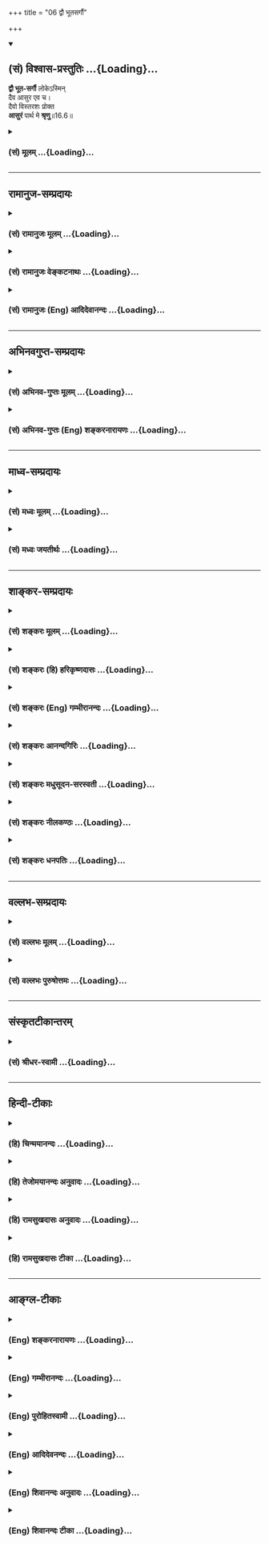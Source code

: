 +++
title = "06 द्वौ भूतसर्गौ"

+++
<div class="js_include" newlevelforh1="2" title="(सं) विश्वास-प्रस्तुतिः" unfilled url="/purANam_vaiShNavam/mahAbhAratam/06-bhIShma-parva/03-bhagavad-gItA-parva/saMskRtam/vishvAsa-prastutiH/16_daivAsura-sampad-vib/06_dvau_bhUtasargau.md">
<details open><summary><h2>(सं) विश्वास-प्रस्तुतिः ...{Loading}...</h2></summary>

**द्वौ भूत-सर्गौ** लोकेऽस्मिन्  
दैव आसुर एव च।  
दैवो विस्तरशः प्रोक्त  
**आसुरं** पार्थ मे **श्रृणु**॥16.6॥
</details>
</div>
<div class="js_include collapsed" newlevelforh1="3" title="(सं) मूलम्" unfilled url="/purANam_vaiShNavam/mahAbhAratam/06-bhIShma-parva/03-bhagavad-gItA-parva/saMskRtam/mUlam/16_daivAsura-sampad-vib/06_dvau_bhUtasargau.md">
<details><summary><h3>(सं) मूलम् ...{Loading}...</h3></summary>

द्वौ भूतसर्गौ लोकेऽस्मिन् दैव आसुर एव च।  
दैवो विस्तरशः प्रोक्त आसुरं पार्थ मे श्रृणु।।16.6।।
</details>
</div>


_________________
## रामानुज-सम्प्रदायः
<div class="js_include collapsed" newlevelforh1="3" title="(सं) रामानुजः मूलम्" unfilled url="/purANam_vaiShNavam/mahAbhAratam/06-bhIShma-parva/03-bhagavad-gItA-parva/saMskRtam/rAmAnujaH/mUlam/16_daivAsura-sampad-vib/06_dvau_bhUtasargau.md">
<details><summary><h3>(सं) रामानुजः मूलम् ...{Loading}...</h3></summary>

।।16.6।।**अस्मिन्** कर्म**लोके** कर्मकराणां भूतानां **सर्गौ** द्वौ
द्विविधौ; **दैवः** च **आसुरः** च इति। सर्गः उत्पत्तिः;
प्राचीनपुण्यपापरूपकर्मवशाद् भगवदाज्ञानुवृत्तितद्विपरीतकरणाय उत्पत्तिकाले
एव विभागेन भूतानि उत्पद्यन्ते इत्यर्थः। तत्र **दैवः** सर्गो **विस्तरशः**
प्रोक्तः। देवानां मदाज्ञानुवर्तिशीलानाम् उत्पत्तिः यदाचारकरणार्था स
आचारः कर्मयोगज्ञानयोगभक्तियोगरूपो विस्तरशः प्रोक्तः। असुराणां सर्गः च
यदाचारकरणार्थः तम् आचारं मे श्रृणु; मम सकाशाच्छृणु।

</details>
</div>
<div class="js_include collapsed" newlevelforh1="3" title="(सं) रामानुजः वेङ्कटनाथः" unfilled url="/purANam_vaiShNavam/mahAbhAratam/06-bhIShma-parva/03-bhagavad-gItA-parva/saMskRtam/rAmAnujaH/venkaTanAthaH/16_daivAsura-sampad-vib/06_dvau_bhUtasargau.md">
<details><summary><h3>(सं) रामानुजः वेङ्कटनाथः ...{Loading}...</h3></summary>

  
  
।।16.6।। स्वरूपादिभिः समेषु सर्वेषु आत्मसु दैवासुरविभागस्य किं निदानम्
इति शङ्कां सविशेषानुवादेन परिहरन्नत्यन्तपरिहर्तव्यत्वज्ञापनाय
प्रसक्तस्यासुरवृत्तान्तस्य विस्तरमुपलक्षयतिद्वौ भूतसर्गौ
इतिश्लोकेन। अस्मिन् लोके इति न लोकान्तरव्यवच्छेदार्थम्; सर्वत्र
देवासुरविभागसिद्धेः न च निरर्थकाधिकरणमात्रनिर्देशो युक्तः अतो
लोकोपलम्भसिद्धाकारेण विहितनिषिद्धकरणसूचनमिह
विवक्षितमित्यभिप्रायेणाऽऽहकर्मकराणामिति। कर्मलोकविवक्षया वाअस्मिन् इति
विशेषणम्। सर्गः स्वभावनिर्मोक्षनिश्चयाध्यायसृष्टिषु \[अमरः3।3।22\] इति
बह्वर्थस्याभिप्रेतं वक्तुमिहार्थवशाद्धातोः प्रयोज्यव्यापारपरत्वं तावदाह
-- सर्ग उत्पत्तिरिति। उत्पत्तिस्वरूपे कथं दैवत्वासुरत्वविभागः इति
शङ्कायांलोकेऽस्मिन् इत्यनेन दैवासुरविभागे सर्गशब्देन चाभिप्रेतं
सङ्कलय्याऽऽहप्राचीनेति। दैवासुरसम्पदर्थत्वादुत्पत्तौ
दैवासुरत्वोक्तिरित्यर्थः।  
  
सर्गशब्दस्य स्वभावपरत्वं सृज्यमानपरत्वं चाप्रसिद्धत्वादनादृत्य
प्रसिद्धसृष्टिपरत्वेन व्याख्यातम्। दैवः सर्गो विस्तरशः प्रोक्तः इत्युक्ते
देवानां वंशानुचरितकीर्तनवत्प्रतीयते नच तथा कृतम्। यद्यपिप्रजहाति यदा
कामान् \[2।55\]दैवमेवापरे यज्ञं \[4।25\]चतुर्विधा भजन्ते मां
\[7।16\]महात्मानस्तु मां पार्थ \[9।13\]
इत्यादिभिर्ज्ञानयोगकर्मयोगभक्तियोगनिष्ठाः पुरुषा निर्दिष्टाः तथापि
तत्कर्तव्यप्रपञ्चन एव तत्रापि तात्पर्यम् अतोऽत्र दैवसर्गस्य
विस्तरेणोक्तिस्तत्कार्यद्वारेत्यभिप्रायेणयदाचारकरणार्थेत्यादिकमुक्तम्। अभयं
सत्त्वसंशुद्धिः \[16।1\] इत्यादिकं प्राग्विस्तरेणोक्तस्य
सङ्ग्रहणमित्यभिप्रायेण कर्मयोगादिग्रहणम्। आसुरं सर्गं इत्यत्रापि
वक्ष्यमाणानुसारादेवमेव विवक्षेत्याहअसुराणामिति। आसुरं सर्गं मे श्रृणु
इत्युक्ते सर्गान्वयेन कर्तरि षष्ठीप्रतीतिः स्यात् ततोऽपिश्रृणु
इत्यस्यापेक्षितमाप्ततमत्वसूचनमेवोचितमित्यभिप्रायेणाऽऽहमम सकाशादिति।
अविदितमुपादेयं यथा नोपादातुं शक्यं; तथा हेयमप्यविदितं न हातुं शक्यम्
अतोऽत्र सावधानो भवेत्यभिप्रायेणश्रृणु इत्युक्तम्।  
  

</details>
</div>
<div class="js_include collapsed" newlevelforh1="3" title="(सं) रामानुजः (Eng) आदिदेवानन्दः" unfilled url="/purANam_vaiShNavam/mahAbhAratam/06-bhIShma-parva/03-bhagavad-gItA-parva/saMskRtam/rAmAnujaH/english/AdidevAnandaH/16_daivAsura-sampad-vib/06_dvau_bhUtasargau.md">
<details><summary><h3>(सं) रामानुजः (Eng) आदिदेवानन्दः ...{Loading}...</h3></summary>

16.6 In this world of works, there are 'two tpyes' of created beings who perform actions, viz., the divine and demoniac. Creation is production.
By the force of old Karma of the nature of good and evil deeds, beings are born, divided into two kinds at their very birth for working out the
;ndments of the Lord or act contrary to them. Such is the meaning. Of these, the divine destiny has been told at length. For the purpose of working out their destiny in accordance with the mode of conduct, the creation of the godly, viz., of those devoted to My ;ndments, occurs;
that mode of condut, composed of Karma-jnana-and-Bhakti-Yogas has been described at length. To follow what conducts leads to the creation of demons - listen about that conduct.

</details>
</div>


_________________
## अभिनवगुप्त-सम्प्रदायः
<div class="js_include collapsed" newlevelforh1="3" title="(सं) अभिनव-गुप्तः मूलम्" unfilled url="/purANam_vaiShNavam/mahAbhAratam/06-bhIShma-parva/03-bhagavad-gItA-parva/saMskRtam/abhinava-guptaH/mUlam/16_daivAsura-sampad-vib/06_dvau_bhUtasargau.md">
<details><summary><h3>(सं) अभिनव-गुप्तः मूलम् ...{Loading}...</h3></summary>

।।16.6।। द्वाविति। एषा दैवी संपदुक्ता अभयम् इत्यादिना।

</details>
</div>
<div class="js_include collapsed" newlevelforh1="3" title="(सं) अभिनव-गुप्तः (Eng) शङ्करनारायणः" unfilled url="/purANam_vaiShNavam/mahAbhAratam/06-bhIShma-parva/03-bhagavad-gItA-parva/saMskRtam/abhinava-guptaH/english/shankaranArAyaNaH/16_daivAsura-sampad-vib/06_dvau_bhUtasargau.md">
<details><summary><h3>(सं) अभिनव-गुप्तः (Eng) शङ्करनारायणः ...{Loading}...</h3></summary>

16.6 Dvau etc. This divine wealth has been described \[by the passage\]
'Fearlessness' etc. Now the demoniac \[wealth\], He describes :

</details>
</div>


_________________
## माध्व-सम्प्रदायः
<div class="js_include collapsed" newlevelforh1="3" title="(सं) मध्वः मूलम्" unfilled url="/purANam_vaiShNavam/mahAbhAratam/06-bhIShma-parva/03-bhagavad-gItA-parva/saMskRtam/madhvaH/mUlam/16_daivAsura-sampad-vib/06_dvau_bhUtasargau.md">
<details><summary><h3>(सं) मध्वः मूलम् ...{Loading}...</h3></summary>

।।16.6।। Sri Madhvacharya did not comment on this sloka.,

</details>
</div>
<div class="js_include collapsed" newlevelforh1="3" title="(सं) मध्वः जयतीर्थः" unfilled url="/purANam_vaiShNavam/mahAbhAratam/06-bhIShma-parva/03-bhagavad-gItA-parva/saMskRtam/madhvaH/jayatIrthaH/16_daivAsura-sampad-vib/06_dvau_bhUtasargau.md">
<details><summary><h3>(सं) मध्वः जयतीर्थः ...{Loading}...</h3></summary>

।।16.6।। Sri Jayatirtha did not comment on this sloka.  
  

</details>
</div>


_________________
## शाङ्कर-सम्प्रदायः
<div class="js_include collapsed" newlevelforh1="3" title="(सं) शङ्करः मूलम्" unfilled url="/purANam_vaiShNavam/mahAbhAratam/06-bhIShma-parva/03-bhagavad-gItA-parva/saMskRtam/shankaraH/mUlam/16_daivAsura-sampad-vib/06_dvau_bhUtasargau.md">
<details><summary><h3>(सं) शङ्करः मूलम् ...{Loading}...</h3></summary>

।।16.6।। -- **द्वौ** द्विसंख्याकौ **भूतसर्गौ** भूतानां मनुष्याणां सर्गौ
सृष्टी भूतसर्गौ सृज्येतेति सर्गौ भूतान्येव सृज्यमानानि
दैवासुरसंपद्द्वययुक्तानि इति द्वौ भूतसर्गौ इति उच्येते; द्वया ह वै
प्राजापत्या देवाश्चासुराश्च (बृह0 उ₀ 1।3।1) इति श्रुतेः। **लोके
अस्मिन्;** संसारे इत्यर्थः; सर्वेषां द्वैविध्योपपत्तेः। कौ तौ भूतसर्गौ
इति; उच्येते -- प्रकृतावेव **दैव आसुर एव च।** उक्तयोरेव पुनः अनुवादे
प्रयोजनम् आह -- **दैवः** भूतसर्गः अभयं सत्त्वसंशुद्धिः (गीता 16।1)
इत्यादिना **विस्तरशः** विस्तरप्रकारैः **प्रोक्तः** कथितः; न तु आसुरः
विस्तरशः अतः तत्परिवर्जनार्थम् **आसुरं पार्थ; मे** मम वचनात् उच्यमानं
विस्तरशः **श्रृणु** अवधारय।। आ अध्यायपरिसमाप्तेः आसुरी संपत्
प्राणिविशेषणत्वेन प्रदर्श्यते; प्रत्यक्षीकरणेन च शक्यते तस्याः परिवर्जनं
कर्तुमिति --,

</details>
</div>
<div class="js_include collapsed" newlevelforh1="3" title="(सं) शङ्करः (हि) हरिकृष्णदासः" unfilled url="/purANam_vaiShNavam/mahAbhAratam/06-bhIShma-parva/03-bhagavad-gItA-parva/saMskRtam/shankaraH/hindI/harikRShNadAsaH/16_daivAsura-sampad-vib/06_dvau_bhUtasargau.md">
<details><summary><h3>(सं) शङ्करः (हि) हरिकृष्णदासः ...{Loading}...</h3></summary>

।।16.6।। इस संसारमें मनुष्योंकी दो सृष्टियाँ हैं। जिसकी रचना की जाय वह
सृष्टि है; अतः दैवी,सम्पत्ति और आसुरी सम्पत्तिसे युक्त रचे हुए प्राणी
ही; यहाँ भूतसृष्टिके नामसे कहे जाते हैं। प्रजापतिकी दो संतानें हैं देव
और असुर इस श्रुतिसे भी यही बात सिद्ध होती है। क्योंकि इस संसारमें सभी
प्राणियोंके दो प्रकार हो सकते हैं। प्राणियोंकी वे दो प्रकारकी सृष्टियाँ
कौनसी हैं इसपर कहते हैं कि इस प्रकरणमें कही हुई दैवी और आसुरी। कही हुई
दोनों सृष्टियोंका पुनः अनुवाद करनेका कारण बतलाते हैं -- दैवी सृष्टिका
वर्णन तो अभयं सत्त्वसंशुद्धिः इत्यादि श्लोकोंद्वारा; विस्तारपूर्वक किया
गया। परंतु आसुरी सृष्टिका वर्णन विस्तारसे नहीं हुआ। अतः हे पार्थ उसका
त्याग करनेके लिये; उस आसुरी सृष्टिको; तू मुझसेमेरे वचनोंसे;
विस्तारपूर्वक सुन; यानी सुनकर निश्चय कर।  
  
,

</details>
</div>
<div class="js_include collapsed" newlevelforh1="3" title="(सं) शङ्करः (Eng) गम्भीरानन्दः" unfilled url="/purANam_vaiShNavam/mahAbhAratam/06-bhIShma-parva/03-bhagavad-gItA-parva/saMskRtam/shankaraH/english/gambhIrAnandaH/16_daivAsura-sampad-vib/06_dvau_bhUtasargau.md">
<details><summary><h3>(सं) शङ्करः (Eng) गम्भीरानन्दः ...{Loading}...</h3></summary>

16.6 Dvau, two, in number; are the (kinds of) bhuta-sargau, creation of
beings, of men. Sarga is derived from srj in the sense of that which is
created. The persons themselves, who are created with the natures of
gods and demons, are being spoken of as 'two creations of beings', which
accords with the Upanisadic text, 'There were two classes of Prajapati's
sons, the gods and the demons' (Br. 1.3.1). For, asmin, in this; loke,
world, all (persons) can rationally be divided into two classes. Which
are those two creations of beings; The answer is, the two are the daiva,
divine; eva ca, and; the asura, the demoniacal which are being
discussed. The Lord speaks of the need of restating the two that have
been already referred to: Daivah, the divine creation of beings;
proktah, has been spoken of; vistarasah, elaborately-in, 'Fearlessness,
purity of mind,' etc. (1-3). But the demoniacal has not been spoken of
in extenso. Hence, O son of Prtha, srnu, hear of, understand; the
asuram, demoniacal; me, from Me, from My speech which is being uttered
in detail, so that this may be avoided. Upto the end of the chapter the
demoniacal nature is being presented as the alities of creatures; for,
when this is directly perceived, it becomes possible to eschew it:

</details>
</div>
<div class="js_include collapsed" newlevelforh1="3" title="(सं) शङ्करः आनन्दगिरिः" unfilled url="/purANam_vaiShNavam/mahAbhAratam/06-bhIShma-parva/03-bhagavad-gItA-parva/saMskRtam/shankaraH/AnandagiriH/16_daivAsura-sampad-vib/06_dvau_bhUtasargau.md">
<details><summary><h3>(सं) शङ्करः आनन्दगिरिः ...{Loading}...</h3></summary>

।।16.6।। निर्दयानां रक्षसां संपत्तृतीयास्ति सा
कस्मान्नोक्तेत्याशङ्क्यासुर्यामन्तर्भावादित्याह -- **द्वाविति।** भूतानां
द्वैविध्ये मानत्वेनोद्गीथब्राह्मणमुदाहरति -- **द्वया हेति।**
संपद्द्वययुतेभ्योऽतिरिक्तानामपि प्राणिभेदानां संभवात्कुतो भूतानां
द्वित्वनियतिरित्याशङ्क्याह -- **सर्वेषामिति।**

</details>
</div>
<div class="js_include collapsed" newlevelforh1="3" title="(सं) शङ्करः मधुसूदन-सरस्वती" unfilled url="/purANam_vaiShNavam/mahAbhAratam/06-bhIShma-parva/03-bhagavad-gItA-parva/saMskRtam/shankaraH/madhusUdana-sarasvatI/16_daivAsura-sampad-vib/06_dvau_bhUtasargau.md">
<details><summary><h3>(सं) शङ्करः मधुसूदन-सरस्वती ...{Loading}...</h3></summary>

।।16.6।। ननु भवतु राक्षसी प्रकृतिरासुर्यामन्तर्भूता
शास्त्रनिषिद्धक्रियोन्मुखत्वेन
सामान्यात्कामोपभोगप्राधान्यप्राणिहिंसाप्राधान्याभ्यां क्वचिद्भेदेन
व्यपदेशोपपत्तेः मानुषी तु प्रकृतिस्तृतीया पृथगस्ति। त्रया ह प्राजापत्याः
प्रजापतौ पितरि ब्रह्मचर्यमूषुर्देवा मनुष्या असुराः इति श्रुतेः अतः सापि
हेयकोटावुपादेयकोटौ वा वक्तव्येत्यत आह -- द्वाविति। अस्मिल्ँ लोके
सर्वस्मिन्नपि संसारमार्गे द्वौ द्विप्रकारावेव भूतसर्गौ मनुष्यसर्गौ भवतः।
कौ तौ दैव आसुरश्च नतु राक्षसो मानुषो वाऽधिकः सर्गोऽस्तीत्यर्थः। यो यदा
मनुष्यः शास्त्रसंस्कारप्राबल्येन स्वभावसिद्धौ रागद्वेषावभिभूय धर्मपरायणो
भवति स तदा देवः; यदा तु स्वभावसिद्धरागद्वेषप्राबल्येन
शास्त्रसंस्कारमभिभूयाधर्मपरायणो भवति स तदाऽसुर इति द्वैविध्योपपत्तेः।
नहि धर्माधर्माभ्यां तृतीया कोटिरस्ति। तथाच श्रूयतेद्वया ह प्राजापत्या
देवाश्चासुराश्च ततः कानीयसा एव देवा ज्यायसा असुरा इति दमदानदयाविधिः इति।
अपरे तु वाक्येत्रया ह प्राजापत्या इत्यादौ दमदानदयारहिता मनुष्या असुरा एव
सन्तः केनचित्साधर्म्येण देवा मनुष्या असुरा इत्युपचर्यन्त इति
नाधिक्यावकाशः। एकेनैव दइत्यक्षरेण प्रजापतिना दमरहितान्मनुष्यान्प्रति
दमोपदेशः कृतः; दानरहितान्प्रति दानोपदेशः; दयारहितान्प्रति दयोपदेशो नतु
विजातीया एव देवासुरमनुष्या इह विवक्षिताः। मनुष्याधिकारत्वाच्छास्त्रस्य।
तथाचान्त उपसंहरतितदेतदेवैषा दैवी वागनुवदति स्तनयित्नुर्ददद इति दाम्यत दत
दयध्वमिति तदेतत्त्रयं शिक्षेद्दमं दानं दयामिति। तस्माद्राक्षसी मानुषी च
प्रकृतिरासुर्यामेवान्तर्भवतीति युक्तमुक्तं दौ भूतसर्गाविति। तत्र दैवो
भूतसर्गो मया त्वां प्रति विस्तरशो विस्तरप्रकारैः प्रोक्तः
स्थितप्रज्ञलक्षणे द्वितीये; भक्तिलक्षणे द्वादशे; ज्ञानलक्षणे,त्रयोदशे;
गुणातीतलक्षणे चतुर्दशे; इह चाभयमित्यादिना। इदानीमासुरं भूतसर्गं मे
मद्वचनैर्विस्तरशः प्रतिपाद्यमानं त्वं शृणु सौहार्दमवधारय। सम्यक्तया
ज्ञातस्य हि परिवर्जनं शक्यते कर्तुमिति हे पार्थेति
संबन्धसूचनेनानुपेक्षणीयतां दर्शयति।

</details>
</div>
<div class="js_include collapsed" newlevelforh1="3" title="(सं) शङ्करः नीलकण्ठः" unfilled url="/purANam_vaiShNavam/mahAbhAratam/06-bhIShma-parva/03-bhagavad-gItA-parva/saMskRtam/shankaraH/nIlakaNThaH/16_daivAsura-sampad-vib/06_dvau_bhUtasargau.md">
<details><summary><h3>(सं) शङ्करः नीलकण्ठः ...{Loading}...</h3></summary>

।।16.6।। द्वौ द्विसंख्यौ भूतसर्गौ भूतानां स्वभावौ मे मद्वचनाच्छृणु।

</details>
</div>
<div class="js_include collapsed" newlevelforh1="3" title="(सं) शङ्करः धनपतिः" unfilled url="/purANam_vaiShNavam/mahAbhAratam/06-bhIShma-parva/03-bhagavad-gItA-parva/saMskRtam/shankaraH/dhanapatiH/16_daivAsura-sampad-vib/06_dvau_bhUtasargau.md">
<details><summary><h3>(सं) शङ्करः धनपतिः ...{Loading}...</h3></summary>

।।16.6।। निर्दयानां रक्षसां संपदमासुर्यामन्तर्भाव्य देवासुरलक्षणं
सर्गद्वयमनुवदति -- द्वाविति। द्वौ द्विसंख्याकौ भूतानां मनुष्याणां सर्गौ
लोकेऽस्मिन्संसारे इत्यर्थः। कौ तावित्यत आह। प्रकृतामेव दैव आसुर एव च।
तथाच सृच्यत इत सर्गौ भूतान्येव सृज्यमानानि दैव्या संपदा युक्तानि दैवो
भूतसर्ग इत्युच्यते। तान्येवासुर्या संपदा युक्तानि आसुरो भूतसर्ग इति।
तथाच श्रुतिःद्वया ह प्राजापत्या देवाश्चासुराश्चेति। उक्तयोरेव पुनरनुवादे
प्रयोजनमाह। दैवो भूतसर्गोऽभयं सत्त्वसंशुद्धिरित्यादिना विस्तरशो
विस्तरप्रकारैः प्रोक्तः कथितः नत्वासुरोऽतस्तत्परिवर्जनार्थमासुरं
भूतसर्गं मे मम वचनादुच्यमानं विस्तरशः श्रृणु अवधारय श्रुत्वा च शोकमोहौ
परित्यजेति ज्ञापनाय संबोधयति पार्थेति।

</details>
</div>


_________________
## वल्लभ-सम्प्रदायः
<div class="js_include collapsed" newlevelforh1="3" title="(सं) वल्लभः मूलम्" unfilled url="/purANam_vaiShNavam/mahAbhAratam/06-bhIShma-parva/03-bhagavad-gItA-parva/saMskRtam/vallabhaH/mUlam/16_daivAsura-sampad-vib/06_dvau_bhUtasargau.md">
<details><summary><h3>(सं) वल्लभः मूलम् ...{Loading}...</h3></summary>

।।16.6।। द्वौ भूतसर्गाविति। अस्मिन् लोके देवमायांशानां भूतानां द्वौ सर्गौ
दैव आसुरश्चेति। एव च इत्यनेनाधुना तु दैवेऽप्यासुरभावोदयकाल आयात इति
द्योतयति। अत्रेदं तत्त्वमुक्तम् -- द्वौ भूतसर्गावित्युक्तेः प्रवाहोऽपि
व्यवस्थितः। वेदस्य विद्यमानत्वान्मर्यादापि व्यवस्थिता। भक्तिमार्गस्य
कथनात्पुष्टिंरस्तीति निश्चयः इति निर्हेतुकभगवदनुग्रहैकलभ्यतया
व्रजस्थादिष्वन्तःकथनाद्भक्तिमार्गस्येति विवरणकृतां
श्रीरघुनाथचरणानामाशयः। तत्र दैवो मर्यादयाऽत्रान्यत्र च विस्तरशः प्रोक्त
एवेत्यतस्त्वमादौ मत्त आसुरं शृणु अवधारय।

</details>
</div>
<div class="js_include collapsed" newlevelforh1="3" title="(सं) वल्लभः पुरुषोत्तमः" unfilled url="/purANam_vaiShNavam/mahAbhAratam/06-bhIShma-parva/03-bhagavad-gItA-parva/saMskRtam/vallabhaH/puruShottamaH/16_daivAsura-sampad-vib/06_dvau_bhUtasargau.md">
<details><summary><h3>(सं) वल्लभः पुरुषोत्तमः ...{Loading}...</h3></summary>

  
  
।।16.6।। ननु दैव्यां सम्पदि जातस्य मम कथं क्रोधोत्पत्तिर्मनसि जायते
इत्याशङ्क्य नैकदोषेणैवाऽऽसुरत्वं; तदुत्पत्तिरस्तु सङ्गदोषजेति
तत्त्यागार्थं विस्तरेण सर्वलक्षणपूर्वकमासुरीं सम्पदं प्रपञ्चयितुं
प्रतिजानीते -- द्वाविति। अस्मिल्ँ लोके भूतसर्गौ जीवसर्गौ द्वौ; एको दैवो
द्वितीय आसुर एव चकारेण राक्षसादिरपि गृहीतः। तत्र दैवो विस्तरशो
विस्तारपूर्वकः पूर्वं प्रोक्तः प्रकर्षेण फलादिसहितो मे मया उक्तः कथितः।
हे पार्थ कृपापात्र,आसुरः पूर्वं सङ्क्षेपेणोक्तोऽतो मे मत्तो
विस्तरेणोच्यमानमासुरं सर्गं श्रृणु।  
  

</details>
</div>


_________________
## संस्कृतटीकान्तरम्
<div class="js_include collapsed" newlevelforh1="3" title="(सं) श्रीधर-स्वामी" unfilled url="/purANam_vaiShNavam/mahAbhAratam/06-bhIShma-parva/03-bhagavad-gItA-parva/saMskRtam/shrIdhara-svAmI/16_daivAsura-sampad-vib/06_dvau_bhUtasargau.md">
<details><summary><h3>(सं) श्रीधर-स्वामी ...{Loading}...</h3></summary>

।।16.6।। आसुरीसंपत्सर्वात्मना वर्जयितव्येत्येतदर्थमासुरीं संपदं
प्रपञ्चयितुमाह **--** **द्वाविति।** द्वौ द्विप्रकारौ भूतानां सर्गौ मे
मद्वचनाच्छृणु। आसुरराक्षसप्रकृत्योरेकीकरणेन द्वावित्युक्तम्।
अतोराक्षसीमासुरीं चैव प्रकृतिं मोहिनीं श्रिताः इत्यादिना
नवमाध्यायोक्तप्रकृतित्रैविध्येनाविरोधः। स्पष्टमन्यत्।

</details>
</div>


_________________
## हिन्दी-टीकाः
<div class="js_include collapsed" newlevelforh1="3" title="(हि) चिन्मयानन्दः" unfilled url="/purANam_vaiShNavam/mahAbhAratam/06-bhIShma-parva/03-bhagavad-gItA-parva/hindI/chinmayAnandaH/16_daivAsura-sampad-vib/06_dvau_bhUtasargau.md">
<details><summary><h3>(हि) चिन्मयानन्दः ...{Loading}...</h3></summary>

।।16.6।। यद्यपि भगवान् श्रीकृष्ण यहाँ केवल दो प्रकार के दैवी और आसुरी
लोगों का ही उल्लेख करते हैं; परन्तु वस्तुत सृष्टि में एक और प्रकार के
लोग भी हैं जो सुधार के सर्वथा अयोग्य होते हैं। ये हैं राक्षसी प्रवृत्ति
के लोग जिनके विषय में भगवान् सर्वथा मौन हैं। उनका यह मौन; संभवत उनकी
वक्तृता से भी अधिक बोधक है धर्म और आत्मविकास की साधनाओं का उपदेश प्रथम
दो प्रकार के लोगों के लिए है; राक्षसों के लिए नही; क्योंकि उनका अभी
पर्याप्त विकास नहीं हुआ है वे अभी भी प्राणियों को गढ़ने वाली प्रकृति के
हाथों में हैं और उन्हें अभी जीवन के सन्तप्त करने वाले अनुभवों की अग्नि
में परिपक्व होने की आवश्यकता है। पर्याप्त विकास को प्राप्त होने पर ये
राक्षसी लोग असुरों की श्रेणी में आ जाते हैं; जहाँ से आगे का पथप्रदर्शन
उन्हें धर्म के द्वारा किया जाता है। इस प्रकार; दैवी स्वभाव के उत्पन्न हो
जाने पर उनके लिए आत्मविचार के द्वारा आत्मसाक्षात्कार का मार्ग प्रशस्त हो
जाता है। इस अध्याय के चौथे श्लोक में आसुरी सम्पदा का संक्षिप्त रेखाचित्र
ही चित्रित किया गया था जिसका सम्पूर्ण विस्तृत विवरण प्रस्तुत खण्ड में
दिया गया है। विश्व के प्राय समस्त धर्मग्रन्थों में नैतिकता और सदाचार के
सद्गुणों का तो स्तुतिगान गाया गया है परन्तु आसुरी पुरुष के अवगुणों का
विस्तृत वर्णन उसमें क्वचित् ही मिलता है। हिन्दू धर्म के कुछ आलोचक जब
हमारे धर्मशास्त्रों में ऐसे वर्णन को पाते हैं; तो टीका के योग्य विषय
मिलने के कारण वे प्रसन्न हो जाते हैं। असुरों का वर्णन करना धर्मशास्त्रों
एवं ऋषि मुनियों के लिए दूषणास्पद है; ऐसा उनका मत है। इस प्रकार की आलोचना
विशेषत उन्नीसवीं शताब्दि के आलोचकों के द्वारा अधिक की जाती थी। परन्तु
अब; बीसवीं शताब्दि में मनोविज्ञान के क्षेत्र में हुए अनुसन्धानों के
परिणामों के कारण उन्हें मौन धारण करना पड़ा है। मनोविज्ञान्ा के अनुसार;
अपने अवगुणों का तीव्रता से भान होना और अपनी हीन प्रवृत्तियों के प्रति
घृणा उत्पन्न होना ही उनके निराकरण का सरल उपाय है। मनोविज्ञान के क्षेत्र
में इस आधार पर सफल प्रयोग भी किये गये हैं। अशुभ; शुभ का केवल विरोधी ही
नहीं है। ऐसा नहीं है कि शुभ प्रकृति के एक प्रकार के गुण हैं; तो अशुभ
प्रकृति के उससे भिन्न लक्षण हैं। मनुष्य की प्रवृत्तियाँ विशिष्ट प्रकार
की होती हैं; और शुभ और अशुभ दोनों ही उसके हृदय की अभिव्यक्तियाँ हैं। शुभ
का त्रुटिपूर्ण अर्थ ही अशुभ है। इसलिए; आसुरी गुणों की इस सूची में हमें
कोई पूर्वकथित दैवी गुणों के विरोधी लक्षणों की नीरस गणना नहीं मिलेगी।
असुरों के स्वभाव का अध्ययन करने पर ज्ञात होगा कि मूलत उनके गुण
सत्पुरुषों के समान ही होते हैं; परन्तु उनका दुरुपयोग त्रुटिपूर्ण
मूल्यांकन के कारण अति उत्साह में आकर विपरीत दिशा में किया जाता है।
अज्ञान से विषाक्त सद्गुण ही अवगुण बन जाता है; और अवगुण का उपचार करने पर
वह विषमुक्त होकर सद्गुणरूपी स्वास्थ्य को पुन प्राप्त कर लेता है। इस
प्रकार; आसुरी स्वभाव का वर्णन करने वाले इस खण्ड के प्रथम श्लोक में ही;
मानो; उनके लिए क्षमा याचना करते हुए तथा उनके प्रति हमारे हृदय में छिपी
करुणा को उजागर करते हुए भगवान् श्रीकृष्ण कहते हैं

</details>
</div>
<div class="js_include collapsed" newlevelforh1="3" title="(हि) तेजोमयानन्दः अनुवादः" unfilled url="/purANam_vaiShNavam/mahAbhAratam/06-bhIShma-parva/03-bhagavad-gItA-parva/hindI/tejomayAnandaH/anuvAdaH/16_daivAsura-sampad-vib/06_dvau_bhUtasargau.md">
<details><summary><h3>(हि) तेजोमयानन्दः अनुवादः ...{Loading}...</h3></summary>

।।16.6।। हे पार्थ ! इस लोक में दो प्रकार की भूतिसृष्टि है, दैवी और
आसुरी। उनमें देवों का स्वभाव (दैवी सम्पदा) विस्तारपूर्वक कहा गया है; अब
असुरों के स्वभाव को विस्तरश: मुझसे सुनो।।

</details>
</div>
<div class="js_include collapsed" newlevelforh1="3" title="(हि) रामसुखदासः अनुवादः" unfilled url="/purANam_vaiShNavam/mahAbhAratam/06-bhIShma-parva/03-bhagavad-gItA-parva/hindI/rAmasukhadAsaH/anuvAdaH/16_daivAsura-sampad-vib/06_dvau_bhUtasargau.md">
<details><summary><h3>(हि) रामसुखदासः अनुवादः ...{Loading}...</h3></summary>

।।16.6।। इस लोकमें दो तरहके प्राणियोंकी सृष्टि है -- दैवी और आसुरी।
दैवीका तो मैंने विस्तारसे वर्णन कर दिया, अब हे पार्थ ! तुम मेरेसे
आसुरीका विस्तार सुनो।

</details>
</div>
<div class="js_include collapsed" newlevelforh1="3" title="(हि) रामसुखदासः टीका" unfilled url="/purANam_vaiShNavam/mahAbhAratam/06-bhIShma-parva/03-bhagavad-gItA-parva/hindI/rAmasukhadAsaH/TIkA/16_daivAsura-sampad-vib/06_dvau_bhUtasargau.md">
<details><summary><h3>(हि) रामसुखदासः टीका ...{Loading}...</h3></summary>

।।16.6।।***व्याख्या --***  **द्वौ भूतसर्गौ लोकेऽस्मिन्दैव आसुर एव च
--** आसुरीसम्पत्तिका विस्तारपूर्वक वर्णन करनेके लिये उसका उपक्रम करते
हुए भगवान् कहते हैं कि इस लोकमें प्राणिसमुदाय दो तरहका है -- दैव और
आसुर। तात्पर्य यह है कि प्राणिमात्रमें परमात्मा और प्रकृति -- दोनोंका
अंश है। (गीता 10। 39 18। 40)। परमात्माका अंश चेतन है और प्रकृतिका अंश जड
है। वह चेतन अंश जब परिवर्तनशील जडअंशके सम्मुख हो जाता है; तब उसमें
आसुरीसम्पत्ति आ जाती है और जब वह जड प्रकृतिसे विमुख होकर केवल परमात्माके
सम्मुख हो जाता है; तब उसमें दैवीसम्पत्ति जाग्रत् हो जाती है।  
  
देव नाम परमात्माका है। परमात्माकी प्राप्तिके लिये जितने भी सद्गुणसदाचार
आदि साधन हैं; वे सब दैवीसम्पदा हैं। जैसे भगवान् नित्य हैं; ऐसे ही उनकी
साधनसम्पत्ति भी नित्य है। भगवान्ने परमात्मप्राप्तिके साधनको अव्यय
अर्थात् अविनाशी कहा है -- **इमं विवस्वते योगं प्रोक्तवानहमव्ययम्** (गीता
4। 1)।**द्वौ भूतसर्गौ** में भूत शब्दसे मनुष्य; देवता; असुर; राक्षस; भूत;
प्रेत; पिशाच; पशु; पक्षी; कीट; पतंग; वृक्ष; लता आदि सम्पूर्ण स्थावरजंगम
प्राणी लिये जा सकते हैं। परन्तु आसुर स्वभावका त्याग करनेकी विवेकशक्ति
मुख्यरूपसे मनुष्यशरीरमें ही है। इसलिये मनुष्यको आसुर स्वभावका सर्वथा
त्याग करना चाहिये। उसका त्याग होते ही दैवीसम्पत्ति स्वतः प्रकट हो जाती
है। मनुष्यमें दैवी और आसुरी -- दोनों सम्पत्तियाँ रहती हैं -- **सुमति
कुमति सब कें उर रहहीं।  
  
** नाथ पुरान निगम अस कहहीं।। (मानस 5। 40। 3)क्रूरसेक्रूर कसाईमें भी दया
रहती है; चोरसेचोरमें भी साहूकारी रहती है। इसी तरह दैवीसम्पत्तिसे रहित
कोई हो ही नहीं सकता क्योंकि जीवमात्र परमात्माका अंश है। उसमें
दैवीसम्पत्ति स्वतःस्वाभाविक है और आसुरी सम्पत्ति अपनी बनायी हुई है।
सच्चे हृदयसे परमात्माकी तरफ चलनेवाले साधकोंको आसुरीसम्पत्ति निरन्तर
खटकती है; बुरी लगती है और उसको दूर करनेका वे प्रयत्न भी करते हैं। परन्तु
जो लोग भजनस्मरणके साथ आसुरीसम्पत्तिका भी पोषण करते रहते हैं अर्थात् कुछ
भजनस्मरण; नित्यकर्म आदि भी कर लेते हैं और सांसारिक भोग तथा संग्रहमें भी
सुख लेते हैं और उसे आवश्यक समझते हैं; वे वास्तवमें साधक नहीं कहे जा
सकते। कारण कि कुछ दैव स्वभाव और कुछ आसुर स्वभाव तो नीचसेनीच प्राणीमें भी
स्वाभाविक रहता है। एक विशेष ध्यान देनेकी बात है कि अहंताके अनुरूप
प्रवृत्ति होती है और प्रवृत्तिके अनुसार अहंताकी दृढ़ता होती है। जिसकी
अहंतामें मैं सत्यवादी हूँ ऐसा भाव होगा; वह सत्य बोलेगा और सत्य बोलनेसे
उसकी सत्यनिष्ठा दृढ़ हो जायगी। फिर वह कभी असत्य नहीं बोल सकेगा। परन्तु
जिसकी अहंतामें मैं संसारी हूँ और संसारके भोग भोगना और संग्रह करना मेरा
काम है ऐसे भाव होंगे; उसको झूठकपट करते देरी नहीं लगेगी। छूठकपट करनेसे
उसकी अहंतामें ये भाव दृढ़ हो जाते हैं कि बिना झूठकपट किये किसीका काम
नहीं चल ही नहीं सकता; जिसमें भी आजकलके जमानेमें तो ऐसा करना ही पड़ता है;
इससे कोई बच नहीं सकता आदि। इस प्रकार अहंतामें दुर्भाव आनेसे ही
दुराचारोंसे छूटना कठिन हो जाता है और इसी कारण लोग दुर्गुणदुराचारको
छोड़ना कठिन या असम्भव मानते हैं।  
  
परमात्माका अंश होनेसे सद्भावसे रहित कोई नहीं हो सकता और शरीरके साथ
अंहताममता रखते हुए दुर्भावसे सर्वथा रहित कोई नहीं हो सकता। दुर्भावोंके
आनेपर भी सद्भावका बीज कभी नष्ट नहीं होता क्योंकि सद्भाव सत् है और सत्का
कभी अभाव नहीं होता -- **नाभावो विद्यते सतः** (2। 16)। इसके विपरीत
दुर्भाव कुसङ्गसे उत्पन्न होनेवाले हैं और उत्पन्न होनेवाली वस्तु नित्य
नहीं होती -- **नासतो विद्यते भावः** (2। 16)। मनुष्योंकी सद्भाव या
दुर्भावकी मुख्यताको लेकर ही प्रवृत्ति होती है। जब सद्भावकी मुख्यता होती
है; तब वह सदाचार करता है और जब दुर्भावकी मुख्यता होती है; तब वह दुराचार
करता है। तात्पर्य है कि जिसका उद्देश्य परमात्मप्राप्तिका हो जाता है;
उसमें सद्भावकी मुख्यता हो जाती है और दुर्भाव मिटने लगते हैं और जिसका
उद्देश्य सांसारिक भोग और संग्रहका हो जाता है; उसमें दुर्भावकी मुख्यता हो
जाती है और सद्भाव छिपने लगते हैं।  
  
**लोकेऽस्मिन्** का तात्पर्य है कि नयेनये अधिकार पृथ्वीमण्डलमें ही मिलते
हैं। पृथ्वीमण्डलमें भी भारतक्षेत्रमें विलक्षण अधिकार प्राप्त होते हैं।
भारतभूमिपर जन्म लेनेवाले मनुष्योंकी देवताओंने भी प्रशंसा की है
**(टिप्पणी प₀ 812)**। कल्याणका मौका मनुष्यलोकमें ही है। इस लोकमें आकर
मनुष्यको विशेष सावधानीसे दैवीसम्पत्ति जाग्रत् करनी चाहिये। भगवान्ने
विशेष कृपा करके ही यह मनुष्यशरीर दिया है --,**कबहुँक करि करुना नर देही।
देत ईस बिनु हेतु सनेही**।।  
  
(मानस 7। 44। 3) ,जिन प्राणियोंको भगवान् मनुष्य बनाते हैं; उनपर भगवान्
विश्वास करते हैं कि ये अपना कल्याण (उद्धार) करेंगे। इसी आशासे वे
मनुष्यशरीर देते हैं। भगवान्ने विशेष कृपा करके मनुष्यको अपनी प्राप्तिकी
सामग्री और योग्यता दे रखी है और विवेक भी दे रखा है। इसलिये
**लोकेऽस्मिन्** पदसे विशेषरूपसे मनुष्यकी ओर ही लक्ष्य है। परन्तु भगवान्
तो प्राणिमात्रमें समानरूपसे रहते हैं -- **समोऽहं सर्वभूतेषु** (गीता 9।
29)। जहाँ भगवान् रहते हैं; वहाँ उनकी सम्पत्ति भी रहती है; इसलिये
**भूतसर्गौ** पद दिया है। इससे यह सिद्ध हुआ कि प्राणिमात्र भगवान्की तरफ
चल सकता है। भगवान्की तरफसे किसीको मना नहीं है। मनुष्योंमें जो सर्वथा
दुराचारोंमें लगे हुए हैं; वे चाण्डाल और पशुपक्षी; कीटपतंगादि
पापयोनिवालोंकी अपेक्षा भी अधिक दोषी हैं। कारण कि पापयोनिवालोंका तो
पहलेके पापोंके कारण परवशतासे पापयोनिमें जन्म होता है और वहाँ उनका पुराने
पापोंका फलभोग होता है परन्तु दुराचारी मनुष्य यहाँ जानबूझकर बुरे
आचरणोंमें प्रवृत्त होते हैं अर्थात् नये पाप करते हैं। पापयोनिवाले तो
पुराने पापोंका फल भोगकर उन्नतिकी ओर जाते हैं; और दुराचारी नयेनये पाप
करके पतनकी ओर जाते हैं। ऐसे दुराचारियोंके लिये भी भगवान्ने कहा है कि यदि
अत्यन्त दुराचारी भी मेरे अनन्य शरण होकर मेरा भजन करता है; तो वह भी सदा
रहनेवाली शान्तिको प्राप्त कर लेता है (9। 30 -- 31)। ऐसे ही पापीसेपापी भी
ज्ञानरूपी नौकासे सब पापोंको तरकर अपना उद्धार कर लेता है (4। 36)।
तात्पर्य यह कि जब दुराचारीसेदुराचारी और पापीसेपापी व्यक्ति भी भक्ति और
ज्ञान प्राप्त करके अपना उद्धार कर सकता है; तो फिर अन्य पापयोनियोंके लिये
भगवान्की तरफसे मना कैसे हो सकती है इसलिये यहाँ भूत (प्राणिमात्र) शब्द
दिया है।  
  
मानवेतर प्राणियोंमें भी दैवी प्रकृतिके पाये जानेकी बहुत बातें सुनने;
पढ़ने तथा देखनेमें आती हैं। ऐसे कई उदाहरण आते हैं; जिसमें पशुपक्षियोंकी
योनिमें भी दैवी गुण होनेकी बात आती है **(टिप्पणी प₀ 813)**। कई कुत्ते
ऐसे भी देखे गये हैं; जो अमावस्या; एकादशी आदिका व्रत रखते हैं और उस दिन
अन्न नहीं खाते। सत्सङ्गमें भी मनुष्येतर प्राणियोंके आकर बैठनेकी बातें
सुनी हैं। सत्सङ्गमें साँपको भी आते देखा है। गोरखपुरमें जब बारहमहीनोंका
कीर्तन हुआ था; तब एक काला कुत्ता कीर्तनमण्डलके बीचमें चलता और जहाँ
सत्सङ्ग होता; वहाँ बैठ जाता। ऋषिकेश(स्वर्गाश्रम) में वटवृक्षके नीचे एक
साँप आया करता था। वहाँ एक सन्त थे। एक दिन उन्होंने साँपसे कहा ठहर तो वह
ठहर गया। सन्तने उसे गीता सुनायी; तो वह चुपचाप बैठ गया। गीता पूरी होते ही
साँप वहाँसे चला गया और फिर कभी वहाँ नहीं आया। (इस तरहके पशुपक्षियोंमें
ऐसी प्रकृति पूर्वसंस्कारवश स्वाभाविक होती है। )इस प्रकार पशुपक्षियोंमें
भी दैवीसम्पत्तिके गुण देखनेमें आते हैं। हाँ; यह अवश्य है कि वहाँ
दैवीसम्पत्तिके गुणोंके विकासका क्षेत्र और योग्यता नहीं है। उनके विकासका
क्षेत्र और योग्यता केवल मनुष्यशरीरमें ही है। पशु; पक्षी; जड़ी; बूटी;
वृक्ष; लता आदि जितने भी जङ्गमस्थावर प्राणी हैं; उन सभीमें दैवी और
आसुरीसम्पत्तिवाले प्राणी होते हैं। मनुष्यको उन सबकी रक्षा करनी ही चाहिये
क्योंकि सबकी रक्षाके लिये; सबका प्रबन्ध करनेके लिये ही यह मनुष्य बनाया
गया है। उनमें भी जो सात्त्विक पशु; पक्षी; जड़ी; बूटी आदि हैं; उनकी तो
विशेषतासे रक्षा करनी चाहिये क्योंकि उनकी रक्षासे हमारेमें दैवीसम्पत्ति
बढ़ती है। जैसे; गोमाता हमारी पूजनीया है तो हमें उसकी रक्षा और पालन करना
चाहिये क्योंकि गाय सम्पूर्ण सृष्टिका कारण है -- **गावो विश्वस्य मातरः।**
गायके घीसे ही यज्ञ होता है भैंस आदिके घीसे नहीं। यज्ञसे वर्षा होती है।
वर्षासे अन्न और अन्नसे प्राणी पैदा होते हैं। उन प्राणियोंमें खेतीके लिये
बैलोंकी जरूरत होती है। वे बैल गायोंके होते हैं। बैलोंसे खेती होती है
अर्थात् बैलोंसे हल आदि जोतकर तथा कुएँ आदिके जलसे सींचकर खेतीकी जाती है।
खेतीसे अन्न; वस्त्र आदि निर्वाहकी चीजें पैदा होती हैं; जिनसे मनुष्य; पशु
आदि सभीका जीवननिर्वाह होता है। निर्वाहमें भी गायके घीदूध हमारे
खानेपीनेके काम आते हैं। उन घीदूधसे हमारे शरीरमें बल और अन्तःकरणमें
सात्त्विक भाव बढ़ते हैं। इसी तरहसे जितनी जड़ीबूटियाँ हैं; उनमेंसे
सात्त्विक जड़ीबूटीसे कायाकल्प होता है; रोग दूर होता है और शरीर पुष्ट
होता है। इसलिये हम लोगोंको सात्त्विक पशु; पक्षी; जड़ीबूटी आदिकी विशेष
रक्षा करनी चाहिये; जिससे हमारे इहलोक और परलोक दोनों सुधर जायँ।  
  
**दैवो विस्तरशः प्रोक्तः --** भगवान् कहते हैं कि दैवीसम्पत्तिका मैंने
विस्तारसे वर्णन कर दिया। इसी अध्यायके पहले श्लोकमें नौ; दूसरे श्लोकमें
ग्यारह और तीसरे श्लोकमें छः -- इस तरह दैवीसम्पत्तिके कुल छब्बीस
लक्षणोंका वर्णन किया गया है। इससे पहले भी गुणातीतके लक्षणोंमें (14। 22
-- 25); ज्ञानके बीस साधनोंमें (13। 7 -- 11); भक्तोंके लक्षणोंमें (12। 13
-- 19); कर्मयोगीके लक्षणोंमे (6। 7 -- 9) और स्थितप्रज्ञके लक्षणोंमें (2।
55 -- 71) दैवीसम्पत्तिका विस्तारसे वर्णन हुआ है।**आसुरं पार्थ मे श्रृणु
--** भगवान् कहते हैं कि अब तू मुझसे आसुरीसम्पत्तिको विस्तारपूर्वक सुन
अर्थात् जो मनुष्य केवल प्राणपोषणपरायण होते हैं; उनका स्वभाव कैसा होता है
-- यह मेरेसे सुन।  
  
***सम्बन्ध --***  भगवान्से विमुख मनुष्यमें आसुरीसम्पत्ति किस क्रमसे
**(टिप्पणी प₀ 814)** आती है; उसका आगेके श्लोकमें वर्णन करते हैं।  
  

</details>
</div>


_________________
## आङ्ग्ल-टीकाः
<div class="js_include collapsed" newlevelforh1="3" title="(Eng) शङ्करनारायणः" unfilled url="/purANam_vaiShNavam/mahAbhAratam/06-bhIShma-parva/03-bhagavad-gItA-parva/english/shankaranArAyaNaH/16_daivAsura-sampad-vib/06_dvau_bhUtasargau.md">
<details><summary><h3>(Eng) शङ्करनारायणः ...{Loading}...</h3></summary>

16.6. There are two types of creations of beings in this world \[viz.\]
the divine and also the demoniac. The divine one has been properly described in detail; hear \[now\] the demoniac one from Me, O son of Prtha !

</details>
</div>
<div class="js_include collapsed" newlevelforh1="3" title="(Eng) गम्भीरानन्दः" unfilled url="/purANam_vaiShNavam/mahAbhAratam/06-bhIShma-parva/03-bhagavad-gItA-parva/english/gambhIrAnandaH/16_daivAsura-sampad-vib/06_dvau_bhUtasargau.md">
<details><summary><h3>(Eng) गम्भीरानन्दः ...{Loading}...</h3></summary>

16.6 In this world there are are two (kinds of) creation of beings: the divine and the demoniacal. The divine has been spoken of elaborately.
Hear about the demoniacal from Me, O son of Prtha.

</details>
</div>
<div class="js_include collapsed" newlevelforh1="3" title="(Eng) पुरोहितस्वामी" unfilled url="/purANam_vaiShNavam/mahAbhAratam/06-bhIShma-parva/03-bhagavad-gItA-parva/english/purohitasvAmI/16_daivAsura-sampad-vib/06_dvau_bhUtasargau.md">
<details><summary><h3>(Eng) पुरोहितस्वामी ...{Loading}...</h3></summary>

16.6 All beings are of two classes: Godly and godless. The Godly I have described; I will now describe the other.

</details>
</div>
<div class="js_include collapsed" newlevelforh1="3" title="(Eng) आदिदेवनन्दः" unfilled url="/purANam_vaiShNavam/mahAbhAratam/06-bhIShma-parva/03-bhagavad-gItA-parva/english/AdidevanandaH/16_daivAsura-sampad-vib/06_dvau_bhUtasargau.md">
<details><summary><h3>(Eng) आदिदेवनन्दः ...{Loading}...</h3></summary>

16.6 There are two types of beings in this world - the divine and the demoniac. The divine has been described at length. Hear from Me, O Arjuna, about the demoniac.

</details>
</div>
<div class="js_include collapsed" newlevelforh1="3" title="(Eng) शिवानन्दः अनुवादः" unfilled url="/purANam_vaiShNavam/mahAbhAratam/06-bhIShma-parva/03-bhagavad-gItA-parva/english/shivAnandaH/anuvAdaH/16_daivAsura-sampad-vib/06_dvau_bhUtasargau.md">
<details><summary><h3>(Eng) शिवानन्दः अनुवादः ...{Loading}...</h3></summary>

16.6 There are two types of beings in this world, the divine and the demoniacal; the divine has been described at length; hear from Me, O Arjuna, of the demoniacal.

</details>
</div>
<div class="js_include collapsed" newlevelforh1="3" title="(Eng) शिवानन्दः टीका" unfilled url="/purANam_vaiShNavam/mahAbhAratam/06-bhIShma-parva/03-bhagavad-gItA-parva/english/shivAnandaH/TIkA/16_daivAsura-sampad-vib/06_dvau_bhUtasargau.md">
<details><summary><h3>(Eng) शिवानन्दः टीका ...{Loading}...</h3></summary>

16.6 द्वौ two; भूतसर्गौ types of beings; लोके in world; अस्मिन् (in)
this; दैवः the divine; आसुरः demonical; एव even; च and; दैवः the divine;
विस्तरशः at length; प्रोक्तः has been described; आसुरम् demoniacal;
पार्थ O Partha; मे from Me; श्रृणु hear.Commentary The two divisions of created beings; the one divine and the other satanic; carry on their respective activities in accordance with their natural tendencies or traits.In the Brihadaranyaka Upanishad also you will find Verily there are two classes of the Creators creatures -- gods and demons
(I.3.1).Bhutasargau Creations of beings; types or classes of creatues.
Creation here means what is created. The men who are created with the two kinds of nature; the divine and the demonical; are here mentioned as the two creations. Every man in this world comes under the one or the other of the two creations; the divine and the demoniacal.Lord Krishna says to Arjuna; I will now describe to thee the characteristics of those men who are endowed with the devilish alities. If you have an understanding of the demoniacal alities; you will avoid them. The demoniacal nature is described in detail to the very end of this discourse.There is some reference in chapter IX; verses 9; 11 and 12; to the demoniacal nature but as the description is incomplete it is completed in this discourse.The divine nature has been declared in detail by the blessed Lord in the previous chapters -- the state of a Sthitaprajna in chapter II; the state of a Bhagavata in chapter XII and the state of a Trigunatita in chapter XIV and in the first three verses of this discourse.

</details>
</div>
